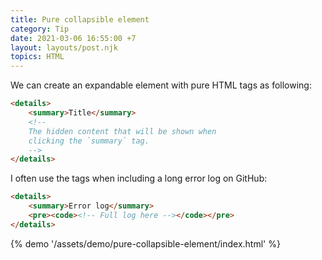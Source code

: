 ```yaml
---
title: Pure collapsible element
category: Tip
date: 2021-03-06 16:55:00 +7
layout: layouts/post.njk
topics: HTML
---
```


We can create an expandable element with pure HTML tags as following:

```html
<details>
    <summary>Title</summary>
    <!--
    The hidden content that will be shown when 
    clicking the `summary` tag.
    -->
</details>
```

I often use the tags when including a long error log on GitHub:

```html
<details>
    <summary>Error log</summary>
    <pre><code><!-- Full log here --></code></pre>
</details>
```

{% demo '/assets/demo/pure-collapsible-element/index.html' %}
